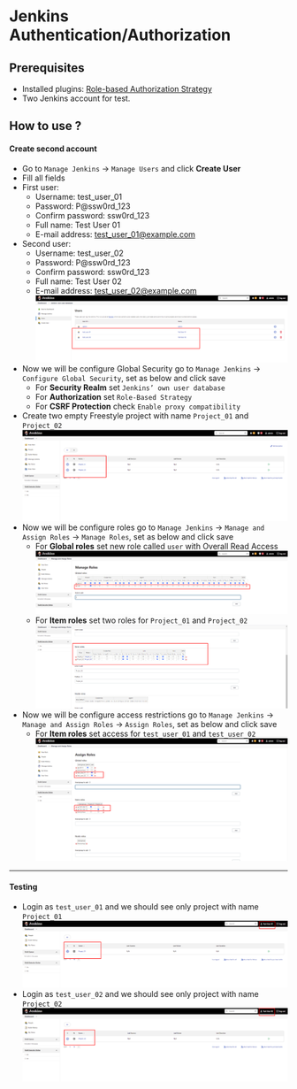 # Jenkins Authentication/Authorization

## Prerequisites
* Installed plugins: [Role-based Authorization Strategy](https://plugins.jenkins.io/role-strategy/)
* Two Jenkins account for test.
## How to use ?
#### Create second account
* Go to `Manage Jenkins` -> `Manage Users` and click **Create User**
* Fill all fields
* First user:
  * Username: test_user_01
  * Password: P@ssw0rd_123
  * Confirm password: ssw0rd_123
  * Full name: Test User 01
  * E-mail address: test_user_01@example.com
* Second user:
  * Username: test_user_02
  * Password: P@ssw0rd_123
  * Confirm password: ssw0rd_123
  * Full name: Test User 02
  * E-mail address: test_user_02@example.com
  ![alt text](/images/Jenkins40.png "")
* Now we will be configure Global Security go to `Manage Jenkins` -> `Configure Global Security`, set as below and click save
  * For **Security Realm** set `Jenkins’ own user database`
  * For **Authorization** set `Role-Based Strategy`
  * For **CSRF Protection** check `Enable proxy compatibility`
* Create two empty Freestyle project with name `Project_01` and `Project_02`
![alt text](/images/Jenkins41.png "")
 * Now we will be configure roles go to `Manage Jenkins` -> `Manage and Assign Roles` -> `Manage Roles`, set as below and click save
   * For **Global roles** set new role called `user` with Overall Read Access
![alt text](/images/Jenkins42.png "")
   * For **Item roles** set two roles for `Project_01` and `Project_02`
 ![alt text](/images/Jenkins43.png "")
 * Now we will be configure access restrictions go to `Manage Jenkins` -> `Manage and Assign Roles` -> `Assign Roles`, set as below and click save
   * For **Item roles** set access for `test_user_01` and `test_user_02`
![alt text](/images/Jenkins44.png "")
---
#### Testing
* Login as `test_user_01` and we should see only project with name `Project_01`
![alt text](/images/Jenkins45.png "")
* Login as `test_user_02` and we should see only project with name `Project_02`
![alt text](/images/Jenkins46.png "")